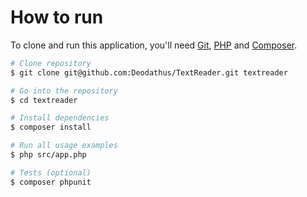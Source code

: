 # How to run
To clone and run this application, you'll need [Git](https://git-scm.com), [PHP](https://www.php.net/manual/en/install.php)
and [Composer](https://getcomposer.org/doc/00-intro.md).

```bash
# Clone repository
$ git clone git@github.com:Deodathus/TextReader.git textreader

# Go into the repository
$ cd textreader

# Install dependencies
$ composer install

# Run all usage examples
$ php src/app.php

# Tests (optional) 
$ composer phpunit
```